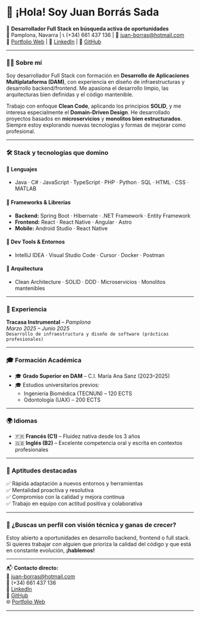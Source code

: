 # 👋 ¡Hola! Soy Juan Borrás Sada

🎯 **Desarrollador Full Stack en búsqueda activa de oportunidades**  
📍 Pamplona, Navarra | 📞 (+34) 661 437 136 | 📩 juan-borras@hotmail.com  
🔗 [Portfolio Web](https://tu-portfolio.com) | 🔵 [LinkedIn](https://www.linkedin.com/in/juanborras) | 🔴 [GitHub](https://github.com/juanborras)

---

### 🧑‍💻 Sobre mí

Soy desarrollador Full Stack con formación en **Desarrollo de Aplicaciones Multiplataforma (DAM)**, con experiencia en diseño de infraestructuras y desarrollo backend/frontend. Me apasiona el desarrollo limpio, las arquitecturas bien definidas y el código mantenible.

Trabajo con enfoque **Clean Code**, aplicando los principios **SOLID**, y me interesa especialmente el **Domain-Driven Design**. He desarrollado proyectos basados en **microservicios** y **monolitos bien estructurados**. Siempre estoy explorando nuevas tecnologías y formas de mejorar como profesional.

---

### 🛠️ Stack y tecnologías que domino

#### 🔹 Lenguajes
- Java · C# · JavaScript · TypeScript · PHP · Python · SQL · HTML · CSS · MATLAB

#### 🔹 Frameworks & Librerías
- **Backend:** Spring Boot · Hibernate · .NET Framework · Entity Framework  
- **Frontend:** React · React Native · Angular · Astro  
- **Mobile:** Android Studio · React Native

#### 🔹 Dev Tools & Entornos
- IntelliJ IDEA · Visual Studio Code · Cursor · Docker · Postman

#### 🔹 Arquitectura
- Clean Architecture · SOLID · DDD · Microservicios · Monolitos mantenibles

---

### 🧪 Experiencia

**Tracasa Instrumental** – *Pamplona*  
_Marzo 2025 – Junio 2025_  
`Desarrollo de infraestructura y diseño de software (prácticas profesionales)`

---

### 🎓 Formación Académica

- 🎓 **Grado Superior en DAM** – C.I. María Ana Sanz (2023–2025)
- 🎓 Estudios universitarios previos:
  - Ingeniería Biomédica (TECNUN) – 120 ECTS
  - Odontología (UAX) – 200 ECTS

---

### 🌍 Idiomas

- 🇫🇷 **Francés (C1)** – Fluidez nativa desde los 3 años
- 🇬🇧 **Inglés (B2)** – Excelente competencia oral y escrita en contextos profesionales

---

### 🚀 Aptitudes destacadas

✅ Rápida adaptación a nuevos entornos y herramientas  
✅ Mentalidad proactiva y resolutiva  
✅ Compromiso con la calidad y mejora continua  
✅ Trabajo en equipo con actitud positiva y colaborativa  

---

### 📢 ¿Buscas un perfil con visión técnica y ganas de crecer?

Estoy abierto a oportunidades en desarrollo backend, frontend o full stack. Si quieres trabajar con alguien que prioriza la calidad del código y que está en constante evolución, **¡hablemos!**

---

📬 **Contacto directo:**  
📧 juan-borras@hotmail.com  
📱 (+34) 661 437 136  
🔗 [LinkedIn](https://www.linkedin.com/in/juanborras)  
🔴 [GitHub](https://github.com/juanborras)  
🌐 [Portfolio Web](https://tu-portfolio.com)

---
